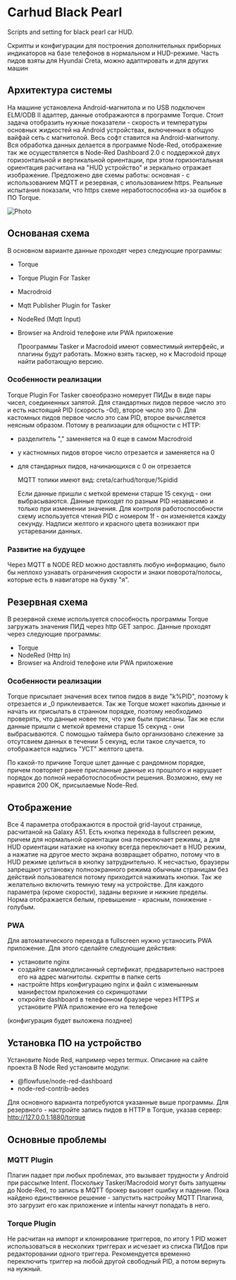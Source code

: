 # Сarhud Black Pearl
Scripts and setting for black pearl car HUD. 

Скрипты и конфигурации для построения дополнительных приборных индикаторов на базе телефонов в нормальном и HUD-режиме. Часть пидов взяты для Hyundai Creta, можно адаптировать и для других машин

## Архитектура системы

На машине установлена Android-магнитола и по USB подключен ELM/ODB II адаптер, данные отображаются в программе Torque. Стоит задача отобразить нужные показатели - скорость и температуры основных жидкостей на Android устройствах, включенных в общую вайфай сеть с магнитолой. 
Весь софт ставится на Android-магнитолу. Вся обработка данных делается в программе Node-Red, отображение так же осуществляется в Node-Red Dashboard 2.0 с поддержкой двух горизонтальной и вертикальной ориентации, при этом горизонтальная ориентация расчитана на "HUD устройство" и зеркально отражает изображение.
Предложено две схемы работы: основная - с использованием MQTT и резервная, с ипользованием https. Реальные испытания показали, что https схеме неработоспособна из-за ошибок в ПО Torque. 

![Photo](https://lh3.googleusercontent.com/pw/AP1GczPlytDwGoSK-OUCH0OK7y6PeZWJs5i2703IFBjzZayR_KGtKPMFT6TojLAUZNb8HKS6ZZ1v_wJcaqh-PeCRPKxg9MK6_5hDoJQgFtx3mI9Cd2f4aYCclFKX5HVI0Q4U4t1rUXCrsqbvP4sv3OAyD7Fp8Q=w1280-h795-s-no-gm)

## Основаная схема

В основном варианте данные проходят через следующие программы:

- Torque
- Torque Plugin For Tasker
- Macrodroid
- Mqtt Publisher Plugin for Tasker
- NodeRed (Mqtt Input)
- Browser на Android телефоне или PWA приложение

  Проограммы Tasker и Macrodoid имеют совместимый интерфейс, и плагины будут работать. Можно взять таскер, но к Macrodoid проще найти работающую версию.

### Особенности реализации

Torque Plugin For Tasker своеобразно номерует ПИДы в виде пары чисел, соединенных запятой. Для стандартных пидов первое число это и есть настоящий PID (скорость -0d), второе число это 0. Для кастомных пидов первое число это сам PID, второе вычисляется неясным образом. Потому в реализации для общности с HTTP:
- разделитель "," заменяется на 0 еще в самом Macrodroid
- у кастномных пидов второе число отрезается и заменяется на 0
- для стандарных пидов, начинающихся с 0 он отрезается

  MQTT топики имеют вид: creta/carhud/torque/%pidid

  Если данные пришли с меткой времени старше 15 секунд - они выбрасываются. Данные приходят по разным PID независимо и только при изменении значения. Для контроля работоспособности схему используется чтения PID с номером 1f - он изменяется кажду секунду. Надписи желтого и красного цвета возникают при устаревании данных.

### Развитие на будущее

Через MQTT в NODE RED можно доставлять любую информацию, было бы неплохо узнавать ограничения скорости и знаки поворота/полосы, которые есть в навигаторе на букву "я".
  
## Резервная схема

  В резервной схеме используется способность программы Torque загружать значения ПИД через http GET запрос. Данные проходят через следующие программы:
  
- Torque
- NodeRed (Http In)
- Browser на Android телефоне или PWA приложение

### Особенности реализации

  Torque присылает значения всех типов пидов в виде "k%PID", поэтому k отрезается и _0 приклеивается. Так же Torque может накопиь данные и начать их присылать в странном порядке, поэтому необходимо проверять, что данные новее тех, что уже были присланы. Так же если данные пришли с меткой времени старше 15 секунд - они выбрасываются. С помощью таймера было организовано слежение за отсутсвием данных в течении 5 секунд, если такое случается, то отображается надпись "УСТ" желтого цвета. 

  По какой-то причине Torque шлет данные с рандомном порядке, причем повторяет ранее присланные данные из прошлого и нарушает порядок до полной неработоспособности решения. Возможно, ему не нравится 200 OK, присылаемые Node-Red.

## Отображение

Все 4 параметра отображаются в простой grid-layout странице, расчитаной на Galaxy A51. Есть кнопка перехода в fullscreen режим, причем для нормальной ориентации она переключает режимы, а для HUD ориентации натажие на кнопку всегда переключает в HUD режим, а нажатие на другое место экрана возвращает обратно, потому что в HUD режиме целиться в кнопку затруднительно. К несчастью, браузеры запрещают установку полноэкранного режима обычным страницам без действий пользователся потому приходится нажимать кнопки. Так же желательно включить темную тему на устройстве.
Для каждого параметра (кроме скорости), заданы верхние и нижние пределы. Норма отображается белым, превышение - красным, понижение - голубым.

### PWA

Для автоматического перехода в fullscreen нужно устаносить PWA приложение. Для этого сделайте следующие действия:
  - установите nginx
  - создайте самомодписанный сертификат, предварительно настроев его на адрес магнитолы. скрипты в папке certs
  - настройте https конфигурацию nginx и файл с изменынным манифестом приложения со скриншотами
  - откройте dashboard в телефонном браузере через HTTPS и установите PWA приложение его на телефоне

  (конфигурация будет выложена позднее)
  
## Установка ПО на устройство

Установите Node Red, например через termux. Описание на сайте проекта
В  Node Red установите модули:
- @flowfuse/node-red-dashboard
- node-red-contrib-aedes

Для основного варианта потребуются указанные выше программы. Для резервного - настройте запись пидов в HTTP в Torque, указав сервер: http://127.0.0.1:1880/torque

## Основные проблемы

### MQTT Plugin

Плагин падает при любых проблемах, это вызывает трудности у Android при рассылке Intent.  Поскольку Tasker/Macrodoid могут быть запущены до Node-Red, то запись в MQTT брокер вызовет ошибку и падение. Пока найдено единственное решение - запустить настройку MQTT Плагина, это загрузит его как приложение и intentы начнут попадать в него.

### Torque Plugin

Не расчитан на импорт и клонирование триггеров, по итогу 1 PID может использоваться в несколких триггерах и исчезает из списка ПИДов при редакторовании одного триггера. Рекомендуется временно переключить триггер на любой другой свободный PID, а потом вернуть на нужный.

